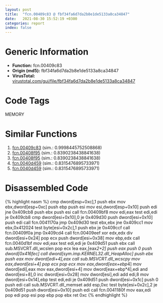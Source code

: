 ```yaml
---
layout: post
title:  "fcn.00409c83 @ fbf34fa6d7da2b8e1de5133a8ca34847"
date:   2021-08-30 15:52:19 +0300
categories: report
index: false
---
```


# Generic Information
- **Function:** fcn.00409c83
- **Origin (md5):** fbf34fa6d7da2b8e1de5133a8ca34847
- **VirusTotal:** [virustotal.com/gui/file/fbf34fa6d7da2b8e1de5133a8ca34847][virustotal_ref]

# Code Tags
<span class="tag" id="MEMORY">MEMORY</span>


# Similar Functions

1. [fcn.00409c83][similar_1_ref] (sim.: 0.9998445752508868)
2. [fcn.00408f95][similar_2_ref] (sim.: 0.8390238438841638)
3. [fcn.00408f95][similar_3_ref] (sim.: 0.8390238438841638)
4. [fcn.0040d459][similar_4_ref] (sim.: 0.8315476895733971)
5. [fcn.0040d459][similar_5_ref] (sim.: 0.8315476895733971)


# Disassembled Code

{% highlight nasm %}
cmp dword[esp+0xc],1
push ebx
mov ebx,dword[esp+0xc]
push ebp
push esi
mov esi,dword[esp+0x10]
push edi
jne 0x409cb8
push ebx
push esi
call fcn.00409bf8
mov edi,eax
test edi,edi
je 0x409cb8
cmp dword[esi+0x10],0
je 0x409d30
push dword[esi+0x10]
push edi
call fcn.0041170a
jmp 0x409d30
test ebx,ebx
jne 0x409cc1
mov ebx,0x412024
test byte[esi+0x2c],1
push ebx
je 0x409ccf
call fcn.00409f0a
jmp 0x409cd4
call fcn.00409eef
xor edx,edx
div dword[esi+0x24]
pop ecx
push dword[esi+0x38]
mov ebp,edx
call fcn.0040d1bf
mov edi,eax
test edi,edi
je 0x409d51
push ebx
call sub.MSVCRT.dll_wcslen
pop ecx
lea eax,[eax*2+2]
push eax
push 0
push dword[0x416fec]
call dword[sym.imp.KERNEL32.dll_HeapAlloc]
push ebx
push eax
mov dword[edi+4],eax
call sub.MSVCRT.dll_wcscpy
mov eax,dword[esi+4]
pop ecx
pop ecx
mov eax,dword[eax+ebp*4]
mov dword[edi],eax
mov eax,dword[esi+4]
mov dword[eax+ebp*4],edi
and dword[esi+8],0
inc dword[esi+0x28]
mov dword[esi],edi
add edi,8
mov dword[esi+0x14],ebp
test edi,edi
je 0x409d51
push dword[esi+0x1c]
push 0
push edi
call sub.MSVCRT.dll_memset
add esp,0xc
test byte[esi+0x2c],2
je 0x409d51
push dword[esi+0x10]
push edi
call fcn.0041180f
mov eax,edi
pop edi
pop esi
pop ebp
pop ebx
ret 0xc
{% endhighlight %}


[similar_1_ref]: /report/fcn.00409c83@6f11dca39a331a6e158b2810d4d8234f
[similar_2_ref]: /report/fcn.00408f95@6f11dca39a331a6e158b2810d4d8234f
[similar_3_ref]: /report/fcn.00408f95@fbf34fa6d7da2b8e1de5133a8ca34847
[similar_4_ref]: /report/fcn.0040d459@6f11dca39a331a6e158b2810d4d8234f
[similar_5_ref]: /report/fcn.0040d459@fbf34fa6d7da2b8e1de5133a8ca34847
[virustotal_ref]: https://www.virustotal.com/gui/file/fbf34fa6d7da2b8e1de5133a8ca34847